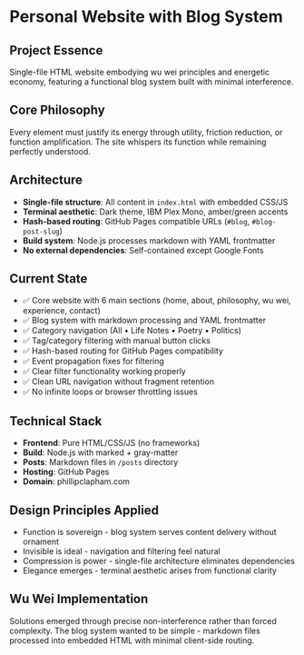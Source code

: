 # Personal Website with Blog System

## Project Essence
Single-file HTML website embodying wu wei principles and energetic economy, featuring a functional blog system built with minimal interference.

## Core Philosophy
Every element must justify its energy through utility, friction reduction, or function amplification. The site whispers its function while remaining perfectly understood.

## Architecture
- **Single-file structure**: All content in `index.html` with embedded CSS/JS
- **Terminal aesthetic**: Dark theme, IBM Plex Mono, amber/green accents
- **Hash-based routing**: GitHub Pages compatible URLs (`#blog`, `#blog-post-slug`)
- **Build system**: Node.js processes markdown with YAML frontmatter
- **No external dependencies**: Self-contained except Google Fonts

## Current State
- ✅ Core website with 6 main sections (home, about, philosophy, wu wei, experience, contact)
- ✅ Blog system with markdown processing and YAML frontmatter
- ✅ Category navigation (All • Life Notes • Poetry • Politics)
- ✅ Tag/category filtering with manual button clicks
- ✅ Hash-based routing for GitHub Pages compatibility
- ✅ Event propagation fixes for filtering
- ✅ Clear filter functionality working properly
- ✅ Clean URL navigation without fragment retention
- ✅ No infinite loops or browser throttling issues

## Technical Stack
- **Frontend**: Pure HTML/CSS/JS (no frameworks)
- **Build**: Node.js with marked + gray-matter
- **Posts**: Markdown files in `/posts` directory
- **Hosting**: GitHub Pages
- **Domain**: phillipclapham.com

## Design Principles Applied
- Function is sovereign - blog system serves content delivery without ornament
- Invisible is ideal - navigation and filtering feel natural
- Compression is power - single-file architecture eliminates dependencies
- Elegance emerges - terminal aesthetic arises from functional clarity

## Wu Wei Implementation
Solutions emerged through precise non-interference rather than forced complexity. The blog system wanted to be simple - markdown files processed into embedded HTML with minimal client-side routing.